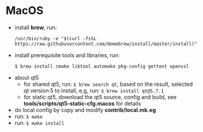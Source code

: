 # MacOS

- install **brew**, run:
  ```
  /usr/bin/ruby -e "$(curl -fsSL https://raw.githubusercontent.com/Homebrew/install/master/install)"
  ```
- install prerequisite tools and libraries, run:
  ```
  $ brew install cmake libtool automake pkg-config gettext openssl
  ```
- about qt5
  - for shared qt5, run: `$ brew search qt`, based on the result, selected qt version 5 to install,
    e.g, run: `$ brew install qt@5.7.1`
  - for static qt5, download the qt5 source, config and build, see **tools/scripts/qt5-static-cfg.macos**
    for details
- do local config by copy and modify **contrib/local.mk.eg**
- run: `$ make`
- run: `$ make install`